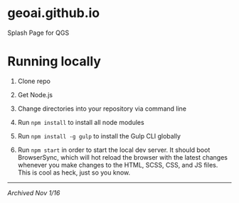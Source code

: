 # geoai.github.io
Splash Page for QGS

# Running locally

1. Clone repo

2. Get Node.js

3. Change directories into your repository via command line

4. Run `npm install` to install all node modules

5. Run `npm install -g gulp` to install the Gulp CLI globally

6. Run `npm start` in order to start the local dev server. It should boot BrowserSync, which will hot reload the browser with the latest changes whenever you make changes to the HTML, SCSS, CSS, and JS files. This is cool as heck, just so you know.

---

_Archived Nov 1/16_
